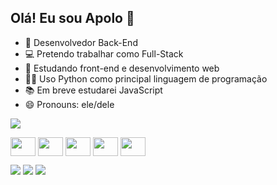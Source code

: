 ## Olá! Eu sou Apolo 👋

- 🔭 Desenvolvedor Back-End
- 💻 Pretendo trabalhar como Full-Stack
- 🌱 Estudando front-end e desenvolvimento web
- 👩‍💻 Uso Python como principal linguagem de programação
- 📚 Em breve estudarei JavaScript
- 😄 Pronouns: ele/dele

<picture>
  <source
    srcset="https://github-readme-stats.vercel.app/api?username=novvps&show_icons=true&theme=dark"
    media="(prefers-color-scheme: dark)"
  />
  <source
    srcset="https://github-readme-stats.vercel.app/api?username=novvps&show_icons=true"
    media="(prefers-color-scheme: light), (prefers-color-scheme: no-preference)"
  />
  <img src="https://github-readme-stats.vercel.app/api?username=novvp&show_icons=true" />
</picture><br>
<p></p>
<div style="display: inline-block">
<img src="https://cdn.jsdelivr.net/gh/devicons/devicon@latest/icons/python/python-original.svg" align="center" height="30" width="40"/>
<img src="https://cdn.jsdelivr.net/gh/devicons/devicon@latest/icons/html5/html5-original.svg" align="center" height="30" width="40" />
<img src="https://cdn.jsdelivr.net/gh/devicons/devicon@latest/icons/css3/css3-original.svg" align="center" height="30" width="40" />
<img src="https://cdn.jsdelivr.net/gh/devicons/devicon@latest/icons/flask/flask-original.svg" align="center" height="30" width="40"/>
<img src="https://cdn.jsdelivr.net/gh/devicons/devicon@latest/icons/sqlite/sqlite-original.svg" align="center" height="30" width="40"/>
</div><p></p>
<div>
  <a href="https://instagram.com/_novvps" target="_blank"><img src="https://img.shields.io/badge/-Instagram-%23E4405F?style=for-the-badge&logo=instagram&logoColor=white" target="_blank"></a>
  <a href = "mailto:paolacsnovais@gmail.com"><img src="https://img.shields.io/badge/-Gmail-%23333?style=for-the-badge&logo=gmail&logoColor=white" target="_blank"></a>
  <a href="https://www.linkedin.com/in/paola-cristiny-santana-novais-1995a82bb/" target="_blank"><img src="https://img.shields.io/badge/-LinkedIn-%230077B5?style=for-the-badge&logo=linkedin&logoColor=white" target="_blank"></a>

</div>
          
